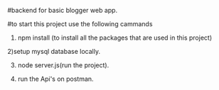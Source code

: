 #backend for basic blogger web app.

#to start this project use the following cammands

1) npm install (to install all the packages that are used in this project)

2)setup mysql database locally.

3) node server.js(run the project).

4) run the Api's on postman.
